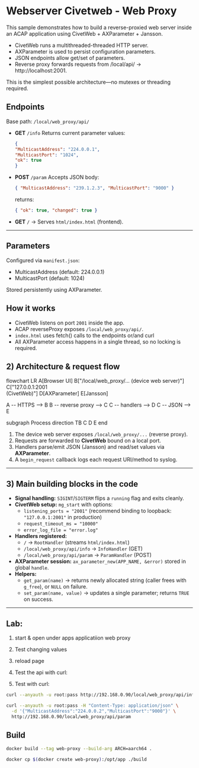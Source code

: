 # Webserver Civetweb - Web Proxy

This sample demonstrates how to build a reverse-proxied web server inside an ACAP application using CivetWeb + AXParameter + Jansson.

- CivetWeb runs a multithreaded-threaded HTTP server.
- AXParameter is used to persist configuration parameters.
- JSON endpoints allow get/set of parameters.
- Reverse proxy forwards requests from /local/api/ → http://localhost:2001.

This is the simplest possible architecture—no mutexes or threading required.

## Endpoints

Base path: `/local/web_proxy/api/`

- **GET** `/info`
    Returns current parameter values:

    ```json
    {
    "MulticastAddress": "224.0.0.1",
    "MulticastPort": "1024",
    "ok": true
    }
    ```
- **POST** `/param`
    Accepts JSON body:

    ```json
    { "MulticastAddress": "239.1.2.3", "MulticastPort": "9000" }
    ```

    returns:
    ```json
    { "ok": true, "changed": true }
    ```

- **GET** `/` → Serves `html/index.html` (frontend).

---

## Parameters

Configured via `manifest.json`:

- MulticastAddress (default: 224.0.0.1)
- MulticastPort (default: 1024)

Stored persistently using AXParameter.

## How it works

- CivetWeb listens on port `2001` inside the app.
- ACAP reverseProxy exposes `/local/web_proxy/api/`.
- `index.html` uses fetch() calls to the endpoints or/and curl
- All AXParameter access happens in a single thread, so no locking is required.

## 2) Architecture & request flow


flowchart LR
  A[Browser UI]
  B["/local/web_proxy/... (device web server)"]
  C["127.0.0.1:2001<br/>(CivetWeb)"]
  D[AXParameter]
  E[Jansson]

  A -- HTTPS --> B
  B -- reverse proxy --> C
  C -- handlers --> D
  C -- JSON --> E

  subgraph Process
    direction TB
    C
    D
    E
  end



1. The device web server exposes `/local/web_proxy/...` (reverse proxy).
2. Requests are forwarded to **CivetWeb** bound on a local port.
3. Handlers parse/emit JSON (Jansson) and read/set values via **AXParameter**.
4. A `begin_request` callback logs each request URI/method to syslog.

---

## 3) Main building blocks in the code

- **Signal handling:** `SIGINT`/`SIGTERM` flips a `running` flag and exits cleanly.
- **CivetWeb setup:** `mg_start` with options:
  - `listening_ports = "2001"` (recommend binding to loopback: `"127.0.0.1:2001"` in production)
  - `request_timeout_ms = "10000"`
  - `error_log_file = "error.log"`
- **Handlers registered:**
  - `/` → `RootHandler` (streams `html/index.html`)
  - `/local/web_proxy/api/info` → `InfoHandler` (GET)
  - `/local/web_proxy/api/param` → `ParamHandler` (POST)
- **AXParameter session:** `ax_parameter_new(APP_NAME, &error)` stored in global `handle`.
- **Helpers:**
  - `get_param(name)` → returns newly allocated string (caller frees with `g_free`), or `NULL` on failure.
  - `set_param(name, value)` → updates a single parameter; returns `TRUE` on success.

---

## Lab:

1. start & open under apps applicatiion web proxy
2. Test changing values
3. reload page

4. Test the api with curl:

3. Test with curl:

```bash
curl --anyauth -u root:pass http://192.168.0.90/local/web_proxy/api/info
```

```bash
curl --anyauth -u root:pass -H "Content-Type: application/json" \
  -d '{"MulticastAddress":"224.0.0.2","MulticastPort":"9000"}' \
  http://192.168.0.90/local/web_proxy/api/param

```

## Build

```bash
docker build --tag web-proxy --build-arg ARCH=aarch64 .

```
```bash
docker cp $(docker create web-proxy):/opt/app ./build

```